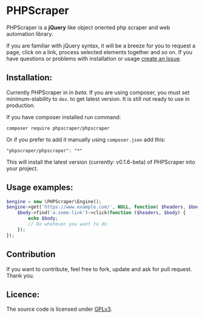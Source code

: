 # PHPScraper
PHPScraper is a **jQuery** like object oriented php scraper and web automation library.

If you are familiar with jQuery syntax, it will be a breeze for you to request a page, click on a link, process selected elements together and so on. If you have questions or problems with installation or usage [create an Issue](https://github.com/TheUltrasoft/PHPScraper/issues).


## Installation:
Currently PHPScraper in in _beta_. If you are using composer, you must set minimum-stability to `dev`. to get latest version.
It is still not ready to use in production.

If you have composer installed run command:
```
composer require phpscraper/phpscraper
```
    
Or if you prefer to add it manually using `composer.json` add this:
```
"phpscraper/phpscraper": "*"
```
    
This will install the latest version (currently: v0.1.6-beta) of PHPScraper into your project.

## Usage examples:
```php
$engine = new \PHPScraper\Engine();
$engine->get('https://www.example.com/', NULL, function( $headers, $body ) {
    $body->find('a.some-link')->click(function ($headers, $body) {
        echo $body;
        // Do whatever you want to do
    });
});
```

## Contribution
If you want to contribute, feel free to fork, update and ask for pull request. Thank you.

## Licence:
The source code is licensed under [GPLv3](https://www.gnu.org/licenses/gpl-3.0.en.html).